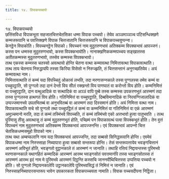 ```yaml
---
title: १४. विपाकपच्‍चयो

---
```

१४. विपाकपच्‍चयो  
छत्तिंसविधा विपाकभूता सहजातचित्तचेतसिका धम्मा विपाक पच्‍चयो। तेयेव अञ्‍ञमञ्‍ञञ्‍च पटिसन्धिक्खणे कम्मजरूपानि च पवत्तिक्खणे विपाक चित्तजातानि चित्तजरूपानि च विपाकपच्‍चयुप्पन्‍ना।  
केनट्ठेन विपाकोति। विपच्‍चनट्ठेन विपाको। विपच्‍चनं नाम मुदुतरुणभावं अतिक्‍कम्म विपक्‍कभावं आपज्‍जनं। कस्स पन धम्मस्स मुदुतरुणभावो, कस्स विपक्‍कभावोति। नानाक्खणिककम्मपच्‍चय सङ्खातस्स अतीतकम्मस्स मुदुतरुणभावो, तस्सेव कम्मस्स विपक्‍कभावो।  
तत्थ एकस्स कम्मस्स चतस्सो अवत्थायो होन्ति चेतना वत्था कम्मावत्था निमित्तावत्था विपाकावत्थाति।  
तत्थ ताय चेतनाय निरुद्धायपि तस्सा किरिया विसेसो न निरुज्झति, तं चित्तसन्तानं अनुगच्छतियेव। अयं कम्मावत्था नाम।  
निमित्तावत्थाति तं कम्मं यदा विपच्‍चितुं ओकासं लभति, तदा मरणासन्‍नकाले तस्स पुग्गलस्स तमेव कम्मं वा पच्‍चुपट्ठाति, सो पुग्गलो तदा दानं देन्तो विय सीलं रक्खन्तो विय पाणघातं वा करोन्तो विय होति। कम्मनिमित्तं वा पच्‍चुपट्ठाति, दान वत्थुआदिकं वा सत्थादिकं वा अञ्‍ञं वापि पुब्बे तस्स कम्मस्स उपकरणभूतं आरम्मणं तदा तस्स पुग्गलस्स हत्थगतं विय होति। गतिनिमित्तं वा पच्‍चुपट्ठाति, दिब्बविमानादिकं वा निरयग्गिजालादिकं वा उप्पज्‍जमानभवे उपलभितब्बं वा अनुभवितब्बं वा आरम्मणं तदा दिस्समानं होति। अयं निमित्ता वत्था नाम।  
विपाकावत्थाति सचे सो पुग्गलो तथा पच्‍चुपट्ठितं तं कम्मं वा कम्मनिमित्तं वा गतिनिमित्तं वा एकं आरम्मणं अमुञ्‍चमानो मरति, तदा तं कम्मं तस्मिंभवे विपच्‍चति, तं कम्मं तस्मिंभवे एको अत्तभावो हुत्वा पातुभवति । तत्थ पुरिमासु तीसु अवत्थासु तं कम्मं मुदुतरुणभूतं होति, पच्छिमं पन विपाकावत्थं पत्वा विपक्‍कभूतं होति। तेन वुत्तं विपच्‍चनं नाम मुदुतरुणभावं अतिक्‍कम्म विपक्‍कभावं आपज्‍जनन्ति। एवं विपक्‍कभावं आपन्‍नो चित्त चेतसिकधम्मसमूहो विपाको नाम।  
तत्थ यथा अम्बप्फलानि नाम यदा विपक्‍कभावं आपज्‍जन्ति, तदा सब्बसो सिनिद्धरूपानि होन्ति। एवमेवं विपाकधम्मा नाम निरुस्साहा निब्यापारा हुत्वा सब्बसो सन्तरूपा होन्ति। तेसं सन्तरूपत्तायेव भवङ्गचित्तानं आरम्मणं अविभूतं होति, भवङ्गतो वुट्ठानकाले तं आरम्मणं न जानाति। तथाहि रत्तियं निद्दायन्तस्स पुरिमभवे मरणासन्‍नकाले यथागहितं कम्मादिकं आरम्मणं आरब्भ भवङ्गसोतं पवत्तमानंपि तस्स भवङ्गसोतस्स तं आरम्मणं आरब्भ इदं नाम मे पुरिमभवे आरम्मणं दिट्ठन्ति कस्सचि जाननवीथिचित्तस्स उप्पत्तिया पच्‍चयो न होति। सो पुग्गलो निद्दायनकालेपि उट्ठानकालेपि पुरिमभवसिद्धं तं निमित्तं न जानाति। एवं निरुस्साहनिब्यापारसन्तरूप भावेन उपकारकता विपाकपच्‍चयता नामाति। विपाक पच्‍चयदीपना निट्ठिता।  